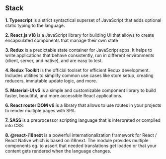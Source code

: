 ## Stack

**1. Typescript** is a strict syntactical superset of JavaScript that adds optional static typing to the language.

**2. React.js v18** is a JavaScript library for building UI that allows to create encapsulated components that manage their own state

**3. Redux** is a predictable state container for JavaScript apps. It helps to write applications that behave consistently, run in different environments (client, server, and native), and are easy to test.

**4. Redux Toolkit** is the official toolset for efficient Redux development. Includes utilities to simplify common use cases like store setup, creating reducers, immutable update logic, and more.

**5. Material-UI v5** is a simple and customizable component library to build faster, beautiful, and more accessible React applications.

**6. React router DOM v6** is a library that allows to use routes in your projects to render multiple pages with SPA.

**7. SASS** is a preprocessor scripting language that is interpreted or compiled into CSS.

**8. @react-i18next** is a powerful internationalization framework for React / React Native which is based on i18next. The module provides multiple components eg. to assert that needed translations get loaded or that your content gets rendered when the language changes.
